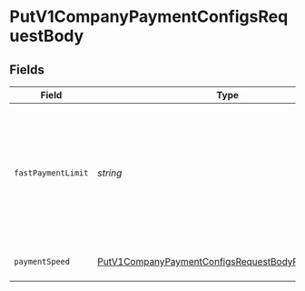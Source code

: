 # PutV1CompanyPaymentConfigsRequestBody


## Fields

| Field                                                                                                                             | Type                                                                                                                              | Required                                                                                                                          | Description                                                                                                                       |
| --------------------------------------------------------------------------------------------------------------------------------- | --------------------------------------------------------------------------------------------------------------------------------- | --------------------------------------------------------------------------------------------------------------------------------- | --------------------------------------------------------------------------------------------------------------------------------- |
| `fastPaymentLimit`                                                                                                                | *string*                                                                                                                          | :heavy_check_mark:                                                                                                                | Fast payment limit (only applicable to 2-day payroll). This limit is an aggregate of all fast payrolls amount.                    |
| `paymentSpeed`                                                                                                                    | [PutV1CompanyPaymentConfigsRequestBodyPaymentSpeed](../../models/operations/putv1companypaymentconfigsrequestbodypaymentspeed.md) | :heavy_check_mark:                                                                                                                | The payment speed                                                                                                                 |